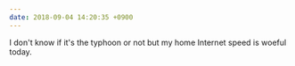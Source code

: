 ```yaml
---
date: 2018-09-04 14:20:35 +0900
---
```

I don't know if it's the typhoon or not but my home Internet speed is woeful today.
